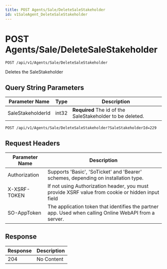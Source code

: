 ```yaml
---
title: POST Agents/Sale/DeleteSaleStakeholder
id: v1SaleAgent_DeleteSaleStakeholder
---
```


# POST Agents/Sale/DeleteSaleStakeholder

```http
POST /api/v1/Agents/Sale/DeleteSaleStakeholder
```

Deletes the SaleStakeholder







## Query String Parameters

| Parameter Name | Type |  Description |
|----------------|------|--------------|
| SaleStakeholderId | int32 | **Required** The id of the SaleStakeholder to be deleted. |

```http
POST /api/v1/Agents/Sale/DeleteSaleStakeholder?SaleStakeholderId=229
```


## Request Headers

| Parameter Name | Description |
|----------------|-------------|
| Authorization  | Supports 'Basic', 'SoTicket' and 'Bearer' schemes, depending on installation type. |
| X-XSRF-TOKEN   | If not using Authorization header, you must provide XSRF value from cookie or hidden input field |
| SO-AppToken | The application token that identifies the partner app. Used when calling Online WebAPI from a server. |


## Response


| Response | Description |
|----------------|-------------|
| 204 | No Content |